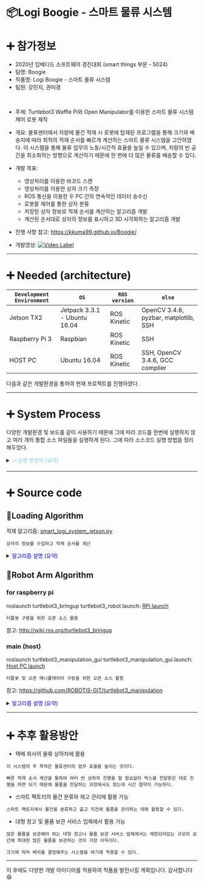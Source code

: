 # 📦Logi Boogie - 스마트 물류 시스템

# ➕ 참가정보
 - 2020년 임베디드 소프트웨어 경진대회 (smart things 부문 - 5024)
 - 팀명: Boogie
 - 작품명: Logi Boogie - 스마트 물류 시스템
 - 팀원: 강민지, 권미경
 <br>
 
 - 주제: Turtlebot3 Waffle Pi와 Open Manipulator를 이용한 스마트 물류 시스템 제어 로봇 제작
 - 개요: 물류센터에서 차량에 물건 적재 시 로봇에 탑재된 프로그램을 통해 크기와 배송지에 따라 최적의 적재 순서를 빠르게 계산하는 스마트 물류 시스템을 고안하였다. 이 시스템을 통해 물류 업무의 노동/시간적 효율을 높일 수 있으며, 차량의 빈 공간을 최소화하는 방향으로 계산하기 때문에 한 번에 더 많은 물류를 배송할 수 있다.
 - 개발 목표:
      - 영상처리를 이용한 바코드 스캔
      - 영상처리를 이용한 상자 크기 측정
      - ROS 통신을 이용한 두 PC 간의 연속적인 데이터 송수신
      - 로봇팔 제어를 통한 상자 분류
      - 저장된 상자 정보로 적재 순서를 계산하는 알고리즘 개발
      - 계산된 순서대로 상자의 정보를 표시하고 3D 시각화하는 알고리즘 개발

 - 진행 사항 참고: https://kkuma99.github.io/Boogie/
 - 개발영상:
[![Video Label](http://img.youtube.com/vi/anbjpytdbVc/1.jpg)](https://youtu.be/anbjpytdbVc)
 
 ---
 # ➕ Needed (architecture)
 
 | `Development Environment` | `OS` | `ROS version` | `else` |
 | --- | --- | --- | --- |
 | Jetson TX2 | Jetpack 3.3.1 - Ubuntu 16.04 | ROS Kinetic | OpenCV 3.4.6, pyzbar, matplotlib, SSH |
 | Raspberry Pi 3 | Raspbian | ROS Kinetic | SSH |
 | HOST PC | Ubuntu 16.04 | ROS Kinetic | SSH, OpenCV 3.4.6, GCC compiler |
 
 다음과 같은 개발환경을 통하여 현재 프로젝트를 진행하였다.
 
 ---
 # ➕ System Process
 
 다양한 개발환경 및 보드를 같이 사용하기 때문에 그에 따라 코드를 한번에 실행하지 않고 여러 개의 통합 소스 파일들을 실행하게 된다.
 그에 따라 소스코드 실행 방법을 정리해두었다.
 
 <details>
<summary><span style="color:skyblue">✏️실행 명령어 (요약)</span></summary>

```
1. roscore : host pc에서 192.168.0.18로 실행

2. python3 smart_logi_system_jetson.py : Jetson TX2에서 실행

3. roslaunch turtlebot3_bringup turtlebot3_robot.launch: RPi에서 실행 ( bash에 마스터 선언 확인)

4. roslaunch turtlebot3_manipulation_bringup turtlebot3_manipulation_bringup.launch : host pc에서 실행

5. roslaunch turtlebot3_manipulation_gui turtlebot3_manipulation_gui.launch : host pc에서 실행

```
</details>
 
 ---
  # ➕ Source code
  
  ## 📝Loading Algorithm
  적재 알고리즘: [smart_logi_system_jetson.py](https://github.com/Kkuma99/Boogie_emeddedSW_2020/blob/master/Load_JetsonTX2/smart_logi_system_jetson.py)
  <br>
  
  `상자의 정보를 수집하고 적재 순서를 계산`
  
   <details>
<summary><span style="color:blue"> 알고리즘 설명 (요약)</span></summary>

```
① 먼저, 배송해야 하는 배송지의 개수와 트럭의 크기를 상수로 지정하고, 바코드 데이터를 담을 변수를 초기화한다.
② VideoCapture()를 통해 웹카메라의 화면을 받아온 뒤, 프레임의 너비와 높이, 프레임 속도를 조절한다.
③ set_window() 함수를 호출하여 카메라 화면을 display할 준비를 한다. window의 이름을 지정하고, 뒤에서 검출할 컨투어의 threshold를 쉽게 변경할 수 있도록 트랙바를 추가한다. 이 threshold는 작업을 수행하는 환경의 조도 상황에 따라 조정하여 사용한다.
④  while문에 진입하여 지속적인 영상처리를 시작한다. while문 내부에서는 상자 인식, 상자 정보 수집, 바코드 데이터 전송 등의 작업을 수행한다. 우선 카메라의 프레임을 읽어와 img_color 객체에 저장한다. box_detection() 함수를 호출하여 현재 프레임에서 상자를 인식한다. 
⑤ 다음으로 get_box_info() 함수를 호출하여 상자의 정보를 수집한다. 
⑥ send_data_to_host() 함수를 호출하여 바코드 데이터를 Host PC에 전송한다. 이 함수는 ROS 통신 중 단방향 통신인 메시지 통신을 수행한다. 데이터를 전송하는 publisher 역할이며, 문자열 데이터를 전송한다.
⑦ imshow()를 통해 컨투어, 바코드 등의 정보가 삽입된 이미지를 화면에 띄운다. waitKey()를 사용하여 키보드로 ESC 키가 입력되면 while문에서 탈출한다. ESC 키는 모든 상자의 입력이 끝났을 때 사용한다.
⑧ while문에서 탈출한 뒤에는 OpenCV, 즉 영상처리에 사용된 모든 메모리를 해제한다.
⑨ matplotlib를 이용하여 트럭의 내부 모습을 시각화하기 위해 plot의 형태를 3D로, 양상을 auto로 설정한다. colors는 각 배송지 별 상자의 색이다.
⑩ draw_truck() 함수를 호출하여 트럭의 전체 프레임을 생성한다. numpy의 meshgrid() 함수를 사용하여 격자를 생성하고, 검정색 선으로 표현한다.
⑪ calculate_loading_order() 함수를 호출하여 입력된 모든 상자들에 대해 최적의 적재 순서를 계산한다.
```
</details>
  
  ## 📝Robot Arm Algorithm
  ### for raspberry pi
  roslaunch turtlebot3_bringup turtlebot3_robot.launch: [RPi launch](https://github.com/Kkuma99/Boogie_emeddedSW_2020/tree/master/Robot/SBC/turtlebot3_manipulation/turtlebot3_manipulation_bringup)
  <br>
  
  `터틀봇 구동을 위한 오픈 소스 활용`
  
  참고: http://wiki.ros.org/turtlebot3_bringup
  
  ### main (host)
  roslaunch turtlebot3_manipulation_gui turtlebot3_manipulation_gui.launch: [Host PC launch](https://github.com/Kkuma99/Boogie_emeddedSW_2020/tree/master/Robot/Master/turtlebot3_manipulation/turtlebot3_manipulation_gui)
   <br>
  
  `터틀봇 및 오픈 매니퓰레이터 구동을 위한 오픈 소스 활용`
  
  참고: https://github.com/ROBOTIS-GIT/turtlebot3_manipulation
  
   <details>
<summary><span style="color:blue"> 알고리즘 설명 (요약)</span></summary>

```
① ROS 메시지 통신을 이용하여 Jetson으로부터 바코드 데이터를 전송받는다. 
 
② 이때 데이터가 계속해서 들어오는 경우 중복을 방지하기 위해서 중복 검사를 한다. 주소지의 형태로 예를 들어 A00이면 ‘A’,‘0’,‘0’ 이런 식으로 string 데이터가 들어오게 되는데 각각의 문자열을 원래 가지고 있던 배열과 비교를 한다. 만약 각각의 문자열 중 하나라도 다르게 된다면 다른 주소지이므로 그 데이터를 배열에 저장하고 Queue에 해당 데이터를 push한다. 즉 Queue에서는 반복되는 데이터 없이 주소지를 저장을 하여 추후 매니퓰레이터 제어에 사용되게 된다.

 ③ 기존에 GUI를 통하여 데이터를 전달받던 알고리즘을 변경하여 지정된 위치로 Open Manipulator를 제어할 수 있도록 함수를 사용한다. 원본 함수의 경우에는 GUI 창이 틀어지면서 home pose / init pose / gripper open / gripper close 외에 나머지는 xyz의 데이터 혹은 각각의 조인트의 값을 숫자로 입력하여 그 값을 전달해주는 형식으로 로봇팔을 조종한다. 현재 알고리즘에서는 거기서 사용되는 함수를 변경을 하여 이를 gui 입력없이 직접 사용하는 형식으로 변경하였다. 각 배송지 별로 분류하기 위해 로봇팔이 이동해야 하는 위치를 확인하여 이를 리스트로 저장을 하고 그 값을 조건에 따라 전달하여 함수가 실행되도록 한다. float a[4] = {0.550, 0.500, -0.100, 0.500}; 이러한 식으로 저장을 하여 후에 함수에서각각의 조인트 값을 저 리스트의 값으로 실행을 하게 된다.

 ④ 퍼블리셔 서브스크라이버 함수를 통하여 주소지 데이터가 계속적으로 전달이 되고 반복되지 않는 값이 Queue에 쌓이는 동안 로봇팔은 산발적으로 움직이는 것은 아니다.상자가 컨베이어 벨트 초반부분에서 적재 알고리즘을 통해 데이터가 전달이 되지만 로봇팔이 이동을하는 컨베이어 벨트 끝부분까지 도착한 것은 아니다. 상자가 컨베이어의 끝부분에 도달하였는지 확인하기 위해서 OpenCV를 이용하여 카메라로상자를 인식한다. 특정 위치에서 상자가 인식되면 플래그를 바꾸고 로봇팔 제어 함수를 호출한다. 

```
</details>

---
 # ➕ 추후 활용방안
 
 - 택배 회사의 물류 상하차에 활용
 ```    
 이 시스템의 주 목적은 물류센터의 업무 효율을 높이는 것이다. 
 
 빠른 적재 순서 계산을 통하여 여러 번 상하차 진행을 할 필요없이 박스를 전달받은 대로 진행을 하면 되기 때문에 물품을 전달하는 과정에서도 찾는데 시간 절약이 가능하다.
 ```
 
 - 스마트 팩토리의 물건 분류와 재고 관리에 활용 가능
 ```
 스마트 팩토리에서 물건을 분류하고 출고 직전에 물품을 관리하는 데에 활용할 수 있다.
 ```
 
 - 대형 창고 및 물품 보관 서비스 업체에서 활용 가능
 ```
 많은 물품을 보관해야 하는 대형 창고나 물품 보관 서비스 업체에서는 제한되어있는 규모의 공간에 최대한 많은 물품을 보관하는 것이 가장 이득이다. 
 
 크기에 따라 배치를 결정해주는 시스템을 여기에 적용할 수 있다.
 ```

---
 이 후에도 다양한 개발 아이디어를 적용하여 작품을 발전시킬 계획입니다. 감사합니다😄
